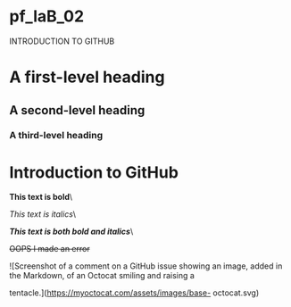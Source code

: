 # pf_laB_02

INTRODUCTION TO GITHUB

# A first-level heading

## A second-level heading

### A third-level heading
# Introduction to GitHub

 **This text is bold**\

 *This text is italics*\

***This text is both bold and italics***\

~~OOPS I made an error~~

![Screenshot of a comment on a GitHub issue showing an
image, added in the Markdown, of an Octocat smiling and
raising a

tentacle.](https://myoctocat.com/assets/images/base-
octocat.svg)
